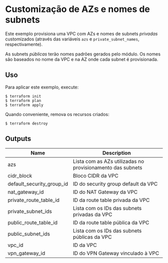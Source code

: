 # Customização de AZs e nomes de subnets

Este exemplo provisiona uma VPC com AZs e nomes de subnets _privadas_ customizados
(através das variáveis `azs` e `private_subnet_names`, respectivamente).

As subnets _públicas_ terão nomes padrões gerados pelo módulo. Os nomes são baseados
no nome da VPC e na AZ onde cada subnet é provisionada.

## Uso

Para aplicar este exemplo, execute:

```console
$ terraform init
$ terraform plan
$ terraform apply
```

Quando conveniente, remova os recursos criados:

```console
$ terraform destroy
```

<!-- BEGINNING OF PRE-COMMIT-TERRAFORM DOCS HOOK -->
## Outputs

| Name | Description |
|------|-------------|
| azs | Lista com as AZs utilizadas no provisionamento das subnets |
| cidr\_block | Bloco CIDR da VPC |
| default\_security\_group\_id | ID do security group default da VPC |
| nat\_gateway\_id | ID do NAT Gateway da VPC |
| private\_route\_table\_id | ID da route table privada da VPC |
| private\_subnet\_ids | Lista com os IDs das subnets privadas da VPC |
| public\_route\_table\_id | ID da route table pública da VPC |
| public\_subnet\_ids | Lista com os IDs das subnets públicas da VPC |
| vpc\_id | ID da VPC |
| vpn\_gateway\_id | ID do VPN Gateway vinculado à VPC |

<!-- END OF PRE-COMMIT-TERRAFORM DOCS HOOK -->
